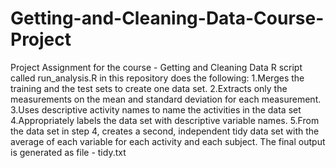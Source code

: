 # Getting-and-Cleaning-Data-Course-Project
Project Assignment for the course - Getting and Cleaning Data
R script called run_analysis.R in this repository does the following:
1.Merges the training and the test sets to create one data set.
2.Extracts only the measurements on the mean and standard deviation for each measurement. 
3.Uses descriptive activity names to name the activities in the data set
4.Appropriately labels the data set with descriptive variable names. 
5.From the data set in step 4, creates a second, independent tidy data set with the average of each variable for each activity and each subject.
The final output is generated as file - tidy.txt
